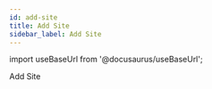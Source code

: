 ```yaml
---
id: add-site
title: Add Site
sidebar_label: Add Site
---
```


import useBaseUrl from '@docusaurus/useBaseUrl';

Add Site

